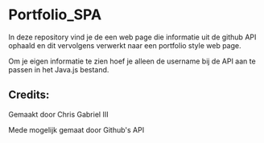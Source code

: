 # Portfolio_SPA
In deze repository vind je de een web page die informatie uit de github API ophaald en dit vervolgens verwerkt naar een portfolio style web page.

Om je eigen informatie te zien hoef je alleen de username bij de API aan te passen in het Java.js bestand.

## Credits:

Gemaakt door Chris Gabriel III

Mede mogelijk gemaat door Github's API
